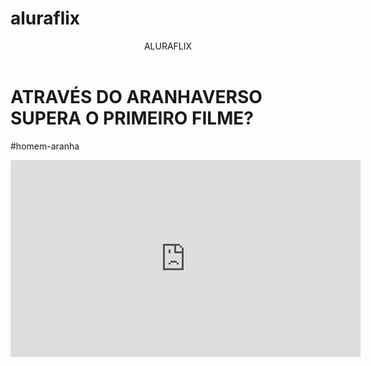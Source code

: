 # aluraflix
<body>
    <header>ALURAFLIX</header>
 <h1>ATRAVÉS DO ARANHAVERSO SUPERA O PRIMEIRO FILME?</h1>
    <p>#homem-aranha</p>
 <iframe width="560" height="315" src="https://www.youtube.com/embed/gt_fAE1Eg2Q?si=EEv-tsY_b1B2OwKE" title="YouTube video player" frameborder="0" allow="accelerometer; autoplay; clipboard-write; encrypted-media; gyroscope; picture-in-picture; web-share" referrerpolicy="strict-origin-when-cross-origin" allowfullscreen></iframe>

</body>
   

    
